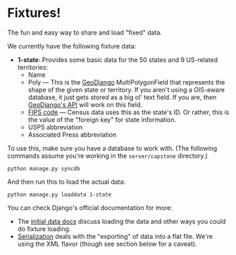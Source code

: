 # Fixtures!

The fun and easy way to share and load "fixed" data.

We currently have the following fixture data:

* **1-state**: Provides some basic data for the 50 states and 9 US-related territories:
  * Name
  * Poly — This is the [GeoDjango](http://geodjango.org/docs/) MultiPolygonField that represents the shape of the given state or territory. If you aren't using a GIS-aware database, it just gets stored as a big ol' text field. If you are, then [GeoDjango's API](http://geodjango.org/docs/geos.html) will work on this field.
  * [FIPS code](http://en.wikipedia.org/wiki/Federal_Information_Processing_Standard) — Census data uses this as the state's ID. Or rather, this is the value of the "foreign key" for state information.
  * USPS abbreviation
  * Associated Press abbreviation

To use this, make sure you have a database to work with. (The following commands assume you're working in the `server/capstone` directory.)

    python manage.py syncdb

And then run this to load the actual data:

    python manage.py loaddata 1-state

You can check Django's official documentation for more:

* The [initial data docs](http://docs.djangoproject.com/en/dev/howto/initial-data/) discuss loading the data and other ways you could do fixture loading.
* [Serialization](http://docs.djangoproject.com/en/dev/topics/serialization/) deals with the "exporting" of data into a flat file. We're using the XML flavor (though see section below for a caveat).
